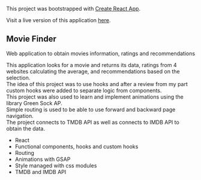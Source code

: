 This project was bootstrapped with [Create React App](https://github.com/facebookincubator/create-react-app).

Visit a live version of this application [here](https://fispe.github.io/react-movie-finder/).

## Movie Finder

Web application to obtain movies information, ratings and recommendations

This application looks for a movie and returns its data, ratings from 4 websites calculating the average, and recommendations based on the selection.<br />
The idea of this project was to use hooks and after a review from my part custom hooks were added to separate logic from components.<br />
This project was also used to learn and implement animations using the library Green Sock AP.<br />
Simple routing is used to be able to use forward and backward page navigation.<br />
The project connects to TMDB API as well as connects to IMDB API to obtain the data.<br />

- React
- Functional components, hooks and custom hooks
- Routing
- Animations with GSAP
- Style managed with css modules
- TMDB and IMDB API
